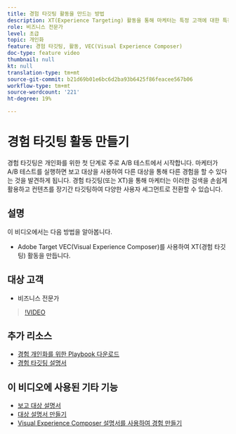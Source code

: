 ```yaml
---
title: 경험 타깃팅 활동을 만드는 방법
description: XT(Experience Targeting) 활동을 통해 마케터는 특정 고객에 대한 특정 컨텐츠를 타깃팅할 수 있습니다. XT 활동의 이점과 이러한 활동을 만들고 사용하는 방법을 알아봅니다.
role: 비즈니스 전문가
level: 초급
topic: 개인화
feature: 경험 타깃팅, 활동, VEC(Visual Experience Composer)
doc-type: feature video
thumbnail: null
kt: null
translation-type: tm+mt
source-git-commit: b21d69b01e6bc6d2ba93b6425f86feacee567b06
workflow-type: tm+mt
source-wordcount: '221'
ht-degree: 19%

---
```



# 경험 타깃팅 활동 만들기

경험 타깃팅은 개인화를 위한 첫 단계로 주로 A/B 테스트에서 시작합니다. 마케터가 A/B 테스트를 실행하면 보고 대상을 사용하여 다른 대상을 통해 다른 경험을 할 수 있다는 것을 발견하게 됩니다. 경험 타깃팅(또는 XT)을 통해 마케터는 이러한 검색을 손쉽게 활용하고 컨텐츠를 장기간 타깃팅하여 다양한 사용자 세그먼트로 전환할 수 있습니다.

## 설명

이 비디오에서는 다음 방법을 알아봅니다.

* Adobe Target VEC(Visual Experience Composer)를 사용하여 XT(경험 타깃팅) 활동을 만듭니다.

## 대상 고객

* 비즈니스 전문가

>[!VIDEO](https://video.tv.adobe.com/v/22418?quality=12)

## 추가 리소스

* [경험 개인화를 위한 Playbook 다운로드](https://guided.adobe.com/?promoid=K42KVXHD&amp;mv=other&amp;search=personalization+playbook#recommended/solutions/target)
* [경험 타깃팅 설명서](https://docs.adobe.com/content/help/en/target/using/activities/experience-targeting/experience-target.html)

## 이 비디오에 사용된 기타 기능

* [보고 대상 설명서](https://docs.adobe.com/help/en/target/using/audiences/managing-audience-filters.html)
* [대상 설명서 만들기](https://docs.adobe.com/content/help/en/target/using/audiences/create-audiences/create-audience.html)
* [Visual Experience Composer 설명서를 사용하여 경험 만들기](https://docs.adobe.com/content/help/en/target/using/experiences/experiences.html)
